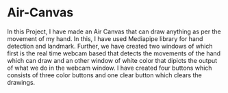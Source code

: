 # Air-Canvas
In this Project, I have made an Air Canvas that can draw anything as per the movement of my hand. In this, I have used Mediapipe library for hand detection and landmark. Further, we have created two windows of which first is the real time webcam based that detects the movements of the hand which can draw and an other window of white color that dipicts the output of what we do in the webcam window. I have created four buttons which consists of three color buttons and one clear button which clears the drawings. 
